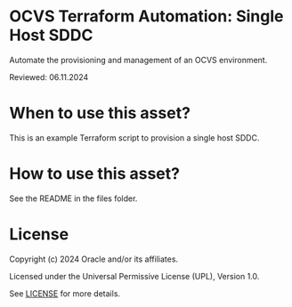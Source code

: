 # OCVS Terraform Automation: Single Host SDDC

Automate the provisioning and management of an OCVS environment.

Reviewed: 06.11.2024

# When to use this asset?

This is an example Terraform script to provision a single host SDDC.

# How to use this asset?

See the README in the files folder.

# License

Copyright (c) 2024 Oracle and/or its affiliates.

Licensed under the Universal Permissive License (UPL), Version 1.0.

See [LICENSE](https://github.com/oracle-devrel/technology-engineering/blob/main/LICENSE) for more details.

